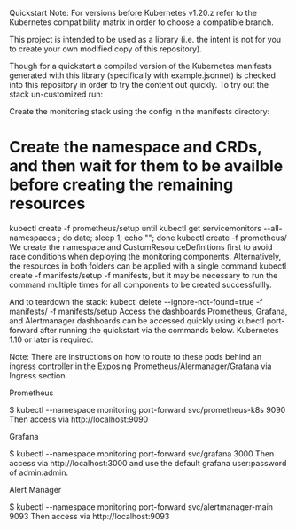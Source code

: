 Quickstart
Note: For versions before Kubernetes v1.20.z refer to the Kubernetes compatibility matrix in order to choose a compatible branch.

This project is intended to be used as a library (i.e. the intent is not for you to create your own modified copy of this repository).

Though for a quickstart a compiled version of the Kubernetes manifests generated with this library (specifically with example.jsonnet) is checked into this repository in order to try the content out quickly. To try out the stack un-customized run:

Create the monitoring stack using the config in the manifests directory:
# Create the namespace and CRDs, and then wait for them to be availble before creating the remaining resources
kubectl create -f prometheus/setup
until kubectl get servicemonitors --all-namespaces ; do date; sleep 1; echo ""; done
kubectl create -f prometheus/
We create the namespace and CustomResourceDefinitions first to avoid race conditions when deploying the monitoring components. Alternatively, the resources in both folders can be applied with a single command kubectl create -f manifests/setup -f manifests, but it may be necessary to run the command multiple times for all components to be created successfullly.

And to teardown the stack:
kubectl delete --ignore-not-found=true -f manifests/ -f manifests/setup
Access the dashboards
Prometheus, Grafana, and Alertmanager dashboards can be accessed quickly using kubectl port-forward after running the quickstart via the commands below. Kubernetes 1.10 or later is required.

Note: There are instructions on how to route to these pods behind an ingress controller in the Exposing Prometheus/Alermanager/Grafana via Ingress section.

Prometheus

$ kubectl --namespace monitoring port-forward svc/prometheus-k8s 9090
Then access via http://localhost:9090

Grafana

$ kubectl --namespace monitoring port-forward svc/grafana 3000
Then access via http://localhost:3000 and use the default grafana user:password of admin:admin.

Alert Manager

$ kubectl --namespace monitoring port-forward svc/alertmanager-main 9093
Then access via http://localhost:9093